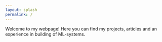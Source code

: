 ```yaml
---
layout: splash
permalink: /
---
```


Welcome to my webpage! Here you can find my projects, articles and an experience in building of ML-systems.